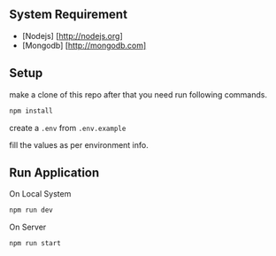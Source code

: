 
## System Requirement 

* [Nodejs] [http://nodejs.org]
* [Mongodb] [http://mongodb.com]


## Setup

make a clone of this repo after that you need run following commands.

```bash
npm install

```

create a `.env` from `.env.example`  

fill the values as per environment info.



## Run Application
On Local System
```bash
npm run dev

```

On Server
```bash
npm run start

```